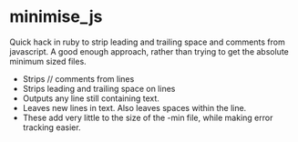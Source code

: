 # minimise_js

Quick hack in ruby to strip leading and trailing space and comments from javascript. 
A good enough approach, rather than trying to get the absolute minimum sized files.

* Strips // comments from lines
* Strips leading and trailing space on lines
* Outputs any line still containing text.
* Leaves new lines in text. Also leaves spaces within the line.
* These add very little to the size of the -min file, while making error tracking easier.
